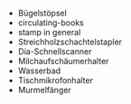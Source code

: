 * Bügelstöpsel
* circulating-books
* stamp in general
* Streichholzschachtelstapler
* Dia-Schnellscanner
* Milchaufschäumerhalter
* Wasserbad
* Tischmikrofonhalter
* Murmelfänger
